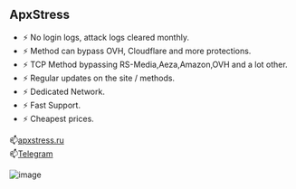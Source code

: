 ## ApxStress
<ul>
<li>⚡ No login logs, attack logs cleared monthly.</li>
<li>⚡ Method can bypass OVH, Cloudflare and more protections.</li>
<li>⚡ TCP Method bypassing RS-Media,Aeza,Amazon,OVH and a lot other.</li>
<li>⚡ Regular updates on the site / methods.</li>
<li>⚡ Dedicated Network.</li>
  <li>⚡ Fast Support.</li>
  <li>⚡ Cheapest prices.</li>
  </ul>
📫<a href="https://apxstress.ru">apxstress.ru</a><br>
📫<a href="https://t.me/apxstress">Telegram</a><br>


![image](https://github.com/user-attachments/assets/7738d07b-2566-4cee-bef8-5325c51cd83b)

